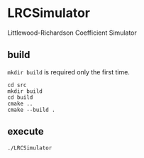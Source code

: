 # LRCSimulator

Littlewood-Richardson Coefficient Simulator

## build

`mkdir build` is required only the first time.

```
cd src
mkdir build
cd build
cmake ..
cmake --build .
```

## execute

```
./LRCSimulator
```
